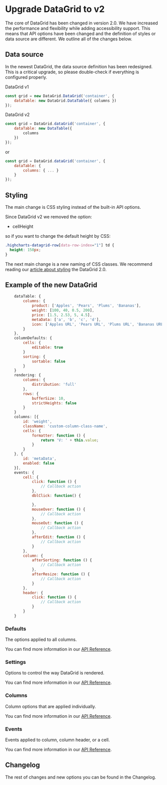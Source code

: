Upgrade DataGrid to v2
===
The core of DataGrid has been changed in version 2.0. We have increased the performance and flexibility while adding accessibility support. This means that API options have been changed and the definition of styles or data source are different. We outline all of the changes below. 

## Data source
In the newest DataGrid, the data source definition has been redesigned. This is a critical upgrade, so please double-check if everything is configured properly.

DataGrid v1
```js
const grid = new DataGrid.DataGrid('container', {
    dataTable: new DataGrid.DataTable({ columns })
});
```

DataGrid v2
```js
const grid = DataGrid.dataGrid('container', {
    dataTable: new DataTable({
        columns
    })
});
```

or

```js
const grid = DataGrid.dataGrid('container', {
    dataTable: {
        columns: { ... }
    }
});
```

## Styling
The main change is CSS styling instead of the built-in API options.

Since DataGrid v2 we removed the option:
 * cellHeight

so if you want to change the default height by CSS:

```css
.highcharts-datagrid-row[data-row-index="1"] td {
  height: 150px;
}
```

The next main change is a new naming of CSS classes.
We recommend reading our [article about styling](https://www.highcharts.com/docs/datagrid/style-by-css) the DataGrid 2.0.

## Example of the new DataGrid

```js
    dataTable: {
        columns: {
            product: ['Apples', 'Pears', 'Plums', 'Bananas'],
            weight: [100, 40, 0.5, 200],
            price: [1.5, 2.53, 5, 4.5],
            metaData: ['a', 'b', 'c', 'd'],
            icon: ['Apples URL', 'Pears URL', 'Plums URL', 'Bananas URL']
        }
    },
    columnDefaults: {
        cells: {
            editable: true
        }
        sorting: {
            sortable: false
        }
    }
    rendering: {
        columns: {
            distribution: 'full'
        },
        rows: {
            bufferSize: 10,
            strictHeights: false
        }
    }
    columns: [{
        id: 'weight',
        className: 'custom-column-class-name',
        cells: {
            formatter: function () {
                return 'V: ' + this.value;
            }
        }
    }, {
        id: 'metaData',
        enabled: false
    }],
    events: {
        cell: {
            click: function () {
                // Callback action
            },
            dblClick: function() {

            },
            mouseOver: function () {
                // Callback action
            },
            mouseOut: function () {
                // Callback action
            },
            afterEdit: function () {
                // Callback action
            }
        },
        column: {
            afterSorting: function () {
                // Callback action
            },
            afterResize: function () {
                // Callback action
            }
        },
        header: {
            click: function () {
                // Callback action
            }
        }
    }
```

### Defaults
The options applied to all columns.

You can find more information in our [API Reference](https://api.highcharts.com/dashboards/typedoc/interfaces/DataGrid_DataGridOptions.DataGridDefaults).

### Settings
Options to control the way DataGrid is rendered.

You can find more information in our [API Reference](https://api.highcharts.com/dashboards/typedoc/interfaces/DataGrid_DataGridOptions.DataGridSettings).

### Columns
Column options that are applied individually.

You can find more information in our [API Reference](https://api.highcharts.com/dashboards/typedoc/interfaces/DataGrid_DataGridOptions.IndividualColumnOptions.html).

### Events
Events applied to column, column header, or a cell.

You can find more information in our [API Reference](https://api.highcharts.com/dashboards/typedoc/interfaces/DataGrid_DataGridOptions.IndividualColumnOptions.html#events).

## Changelog
The rest of changes and new options you can be found in the Changelog.